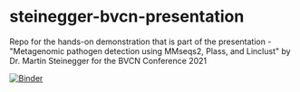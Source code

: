 # steinegger-bvcn-presentation
Repo for the hands-on demonstration that is part of the presentation - "Metagenomic pathogen detection using MMseqs2, Plass, and Linclust" by Dr. Martin Steinegger for the BVCN Conference 2021


[![Binder](https://mybinder.org/badge_logo.svg)](https://mybinder.org/v2/gh/biovcnet/steinegger-bvcn-presentation/master?urlpath=lab)
